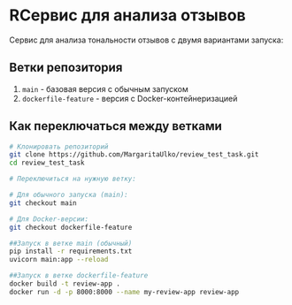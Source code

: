 # RСервис для анализа отзывов

Сервис для анализа тональности отзывов с двумя вариантами запуска:

## Ветки репозитория

1. `main` - базовая версия с обычным запуском
2. `dockerfile-feature` - версия с Docker-контейнеризацией

## Как переключаться между ветками

```bash
# Клонировать репозиторий
git clone https://github.com/MargaritaUlko/review_test_task.git
cd review_test_task

# Переключиться на нужную ветку:

# Для обычного запуска (main):
git checkout main

# Для Docker-версии:
git checkout dockerfile-feature

##Запуск в ветке main (обычный)
pip install -r requirements.txt
uvicorn main:app --reload

##Запуск в ветке dockerfile-feature
docker build -t review-app .
docker run -d -p 8000:8000 --name my-review-app review-app
